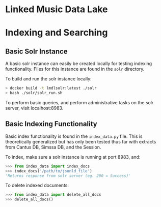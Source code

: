 # Linked Music Data Lake

# Indexing and Searching

## Basic Solr Instance

A basic solr instance can easily be created locally for testing indexing functionality. Files for this instance are found in the `solr` directory. 

To build and run the solr instance locally:

```bash
> docker build -t lmdlsolr:latest ./solr
> bash ./solr/solr_run.sh
```

To perform basic queries, and perform administrative tasks on the solr server, visit localhost:8983.

## Basic Indexing Functionality

Basic index functionality is found in the `index_data.py` file. This is theoretically generalized but has only been tested thus far with extracts from Cantus DB, Simssa DB, and the Session. 

To index, make sure a solr instance is running at port 8983, and:

```python
>>> from index_data import index_docs
>>> index_docs('/path/to/jsonld_file')
'Returns response from solr server (eg. 200 = Success)'
```

To delete indexed documents:

```python
>>> from index_data import delete_all_docs
>>> delete_all_docs()
```

